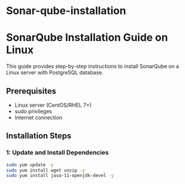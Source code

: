 # Sonar-qube-installation

# SonarQube Installation Guide on Linux

This guide provides step-by-step instructions to install SonarQube on a Linux server with PostgreSQL database.

## Prerequisites
- Linux server (CentOS/RHEL 7+)
- sudo privileges
- Internet connection

## Installation Steps

### 1: Update and Install Dependencies

```bash
sudo yum update -y
sudo yum install wget unzip -y
sudo yum install java-11-openjdk-devel -y
